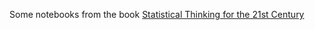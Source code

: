 Some notebooks from the book [Statistical Thinking for the 21st Century](https://statsthinking21.github.io/statsthinking21-core-site/)